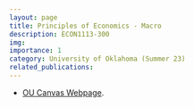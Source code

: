 ```yaml
---
layout: page
title: Principles of Economics - Macro 
description: ECON1113-300
img:
importance: 1
category: University of Oklahoma (Summer 23)
related_publications:
---
```


+ [OU Canvas Webpage](https://canvas.ou.edu/courses/284459).
